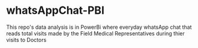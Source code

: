 # whatsAppChat-PBI
This repo's data analysis is in PowerBi where everyday whatsApp chat that reads total visits made by the Field Medical Representatives during thier visits to Doctors
